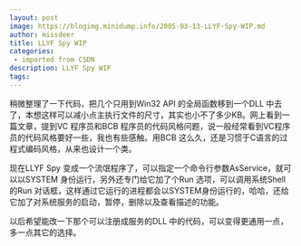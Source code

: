 ```yaml
---
layout: post
image: https://blogimg.minidump.info/2005-03-13-LLYF-Spy-WIP.md
author: missdeer
title: LLYF Spy WIP
categories: 
 - imported from CSDN
description: LLYF Spy WIP
tags: 
---
```


稍微整理了一下代码，把几个只用到Win32 API 的全局函数移到一个DLL 中去了，本想这样可以减小点主执行文件的尺寸，其实也小不了多少KB。网上看到一篇文章，提到VC 程序员和BCB 程序员的代码风格问题，说一般经常看到VC程序员的代码风格要好一些，我也有些感触。用BCB 这么久，还是习惯于C语言的过程式编码风格，从来也设计一个类。

现在LLYF Spy 变成一个流氓程序了，可以指定一个命令行参数AsService，就可以以SYSTEM 身份运行，另外还专门给它加了个Run 选项，可以调用系统Shell 的Run 对话框，这样通过它运行的进程都会以SYSTEM身份运行的，哈哈，还给它加了对系统服务的启动，暂停，删除以及查看描述的功能。

以后希望能改一下那个可以注册成服务的DLL 中的代码，可以变得更通用一点，多一点其它的选择。
